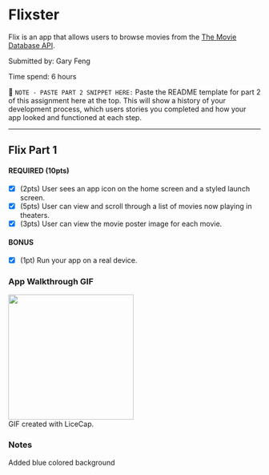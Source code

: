 # Flixster

Flix is an app that allows users to browse movies from the [The Movie Database API](http://docs.themoviedb.apiary.io/#).

Submitted by: Gary Feng

Time spend: 6 hours

📝 `NOTE - PASTE PART 2 SNIPPET HERE:` Paste the README template for part 2 of this assignment here at the top. This will show a history of your development process, which users stories you completed and how your app looked and functioned at each step.

---

## Flix Part 1

#### REQUIRED (10pts)
- [x] (2pts) User sees an app icon on the home screen and a styled launch screen.
- [x] (5pts) User can view and scroll through a list of movies now playing in theaters.
- [x] (3pts) User can view the movie poster image for each movie.

#### BONUS
- [x] (1pt) Run your app on a real device.

### App Walkthrough GIF

<img src="https://imgur.com/a/pjSJphE" width=250><br>
GIF created with LiceCap.

### Notes
Added blue colored background

